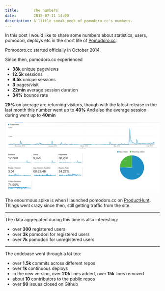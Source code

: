 ```yaml
---
title:       The numbers
date:        2015-07-11 14:00
description: A little sneak peek of pomodoro.cc's numbers.
---
```


In this post I would like to share some numbers about statistics, users, pomodori, deploys etc in the short life of [Pomodoro.cc](https://pomodoro.cc).

Pomodoro.cc started officially in October 2014.

Since then, pomodoro.cc experienced

- **38k** unique pageviews
- **12.5k** sessions
- **9.5k** unique sessions
- **3** pages/visit
- **22min** average session duration
- **34%** bounce rate

**25%** on average are returning visitors, though with the latest release in the last month this number went up to **40%**
And also the average session during went up to **40min**

![pomodoro.cc statistics](/blog/assets/images/posts/statistics.png)

The enourmous spike is when I launched pomodoro.cc on [ProductHunt](http://www.producthunt.com/tech/pomodoro-cc). Things went crazy since then, still getting traffic from the site.

---

The data aggregated during this time is also interesting:

- over **300** registered users
- over **3k** pomodori for registered users
- over **7k** pomodori for unregistered users

---

The codebase went through a lot too:

- over **1.5k** commits across different repos
- over **1k** continuous deploys
- in the new version, over **20k** lines added, over **15k** lines removed
- about **10** contributors to the public repos
- over **90** issues closed on Github
